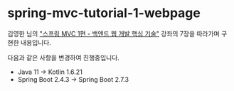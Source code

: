 # spring-mvc-tutorial-1-webpage

김영한 님의 ["스프링 MVC 1편 - 백엔드 웹 개발 핵심 기술"](https://inf.run/ZDmm) 강좌의 7장을 따라가며 구현한 내용입니다.

다음과 같은 사항을 변경하여 진행중입니다.
- Java 11 → Kotlin 1.6.21
- Spring Boot 2.4.3 → Spring Boot 2.7.3
